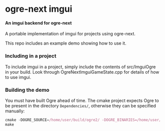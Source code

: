 # ogre-next imgui

#### An imgui backend for ogre-next
A portable implementation of imgui for projects using ogre-next.

This repo includes an example demo showing how to use it.

### Including in a project
To include imgui in a project, simply include the contents of src/ImguiOgre in your build.
Look through OgreNextImguiGameState.cpp for details of how to use imgui.

### Building the demo
You must have built Ogre ahead of time.
The cmake project expects Ogre to be present in the directory ```Dependencies/```, otherwise they can be specified manually:

```js
cmake -DOGRE_SOURCE=/home/user/build/ogre2/ -DOGRE_BINARIES=/home/user/build/ogre2/build/Debug/ ..
make
```
